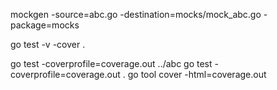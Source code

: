 mockgen -source=abc.go -destination=mocks/mock_abc.go -package=mocks

go test -v -cover .

go test -coverprofile=coverage.out ../abc
go test -coverprofile=coverage.out .
go tool cover -html=coverage.out
